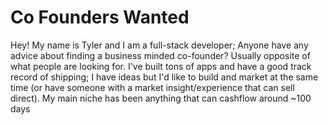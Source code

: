 # Co Founders Wanted

Hey! My name is Tyler and I am a full-stack developer; Anyone have any advice about finding a business minded co-founder? Usually opposite of what people are looking for. I've built tons of apps and have a good track record of shipping; I have ideas but I'd like to build and market at the same time (or have someone with a market insight/experience that can sell direct). My main niche has been anything that can cashflow around ~100 days 

